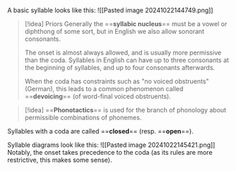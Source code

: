 A basic syllable looks like this:
![[Pasted image 20241022144749.png]]

>[!idea] Priors
>Generally the ==**syllabic nucleus**== must be a vowel or diphthong of some sort, but in English we also allow sonorant consonants.
>
>The onset is almost always allowed, and is usually more permissive than the coda. Syllables in English can have up to three consonants at the beginning of syllables, and up to four consonants afterwards.
>
>When the coda has constraints such as "no voiced obstruents" (German), this leads to a common phenomenon called ==**devoicing**== (of word-final voiced obstruents).

>[!idea]
>==**Phonotactics**== is used for the branch of phonology about permissible combinations of phonemes.

Syllables with a coda are called ==**closed**== (resp. ==**open**==).

Syllable diagrams look like this:
![[Pasted image 20241022145421.png]]
Notably, the onset takes precedence to the coda (as its rules are more restrictive, this makes some sense).